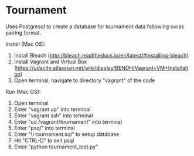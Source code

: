 # Tournament
Uses Postgresql to create a database for tournament data following swiss pairing format.

Install (Mac OS):
1. Install Bleach (http://bleach.readthedocs.io/en/latest/#installing-bleach)  
2. Install Vagrant and Virtual Box (https://udacity.atlassian.net/wiki/display/BENDH/Vagrant+VM+Installation)  
3. Open terminal, navigate to directory "vagrant" of the code
  
Run (Mac OS):  
1. Open terminal  
2. Enter "vagrant up" into terminal  
3. Enter "vagrant ssh" into terminal  
4. Enter "cd /vagrant/tournament" into terminal  
6. Enter "psql" into terminal  
7. Enter "\i tournament.sql" to setup database    
8. Hit "CTRL-D" to exit psql  
9. Enter "python tournament_test.py"  
